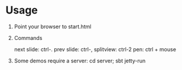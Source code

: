 Usage
=====

1. Point your browser to start.html

2. Commands

    next slide: ctrl-. 
    prev slide: ctrl-, 
    splitview:  ctrl-2
    pen:        ctrl + mouse

3. Some demos require a server: cd server; sbt jetty-run

